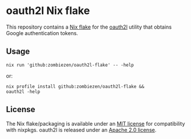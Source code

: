 # oauth2l Nix flake

This repository contains a [Nix flake](https://nixos.wiki/wiki/Flakes)
for the [oauth2l](https://github.com/google/oauth2l) utility
that obtains Google authentication tokens.

## Usage

```shell
nix run 'github:zombiezen/oauth2l-flake' -- -help
```

or:

```shell
nix profile install github:zombiezen/oauth2l-flake &&
oauth2l -help
```

## License

The Nix flake/packaging is available under an [MIT license](LICENSE)
for compatibility with nixpkgs.
oauth2l is released under an [Apache 2.0 license](https://github.com/google/oauth2l/blob/master/LICENSE).
